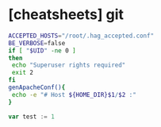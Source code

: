 # [cheatsheets] git

```bash
ACCEPTED_HOSTS="/root/.hag_accepted.conf"
BE_VERBOSE=false
if [ "$UID" -ne 0 ]
then
 echo "Superuser rights required"
 exit 2
fi
genApacheConf(){
 echo -e "# Host ${HOME_DIR}$1/$2 :"
}
```

```go
var test := 1
```

